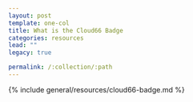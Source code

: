 ```yaml
---
layout: post
template: one-col
title: What is the Cloud66 Badge
categories: resources
lead: ""
legacy: true

permalink: /:collection/:path
---
```



{% include general/resources/cloud66-badge.md %}